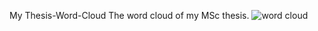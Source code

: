 My Thesis-Word-Cloud
The word cloud of my MSc thesis.
![word cloud](https://github.com/Beh-naz/Thesis-Word-Cloud/assets/141075639/615f108c-e469-427b-a2f3-939d80ce41ed)
